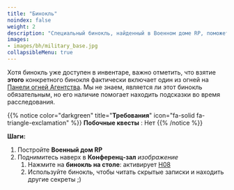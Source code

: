 ```yaml
---
title: "Бинокль"
noindex: false
weight: 2
description: "Специальный бинокль, найденный в Военном доме RP, поможет вам видеть вещи более чётко."
images:
- images/bh/military_base.jpg
collapsibleMenu: true
---
```


Хотя бинокль уже доступен в инвентаре, важно отметить, что взятие **этого** конкретного бинокля фактически включает один из огней на [Панели огней Агентства](../../casebook/light_panel/).
Мы не знаем, является ли этот бинокль обязательным, но его наличие помогает находить подсказки во время расследования.

{{% notice color="darkgreen" title="**Требования**" icon="fa-solid fa-triangle-exclamation"  %}}
**Побочные квесты** : Нет
{{% /notice %}}

**Шаги:**  

1. Постройте **Военный дом RP**  
1. Поднимитесь наверх в **Конференц-зал** _изображение_  
   1. Нажмите на **бинокль на столе**: активирует [H08](../../casebook/light_panel#h08)  
   1. Используйте бинокль, чтобы читать скрытые записки и находить другие секреты ;)  
